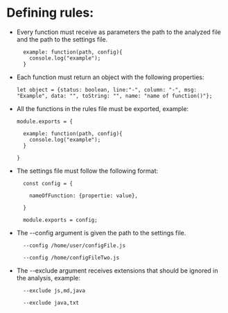 # Defining rules:

* Every function must receive as parameters the path to the analyzed file and the path to the settings file.
  ```
    example: function(path, config){
      console.log("example");
    }

  ```

* Each function must return an object with the following properties:
  ```
  let object = {status: boolean, line:"-", column: "-", msg: "Example", data: "", toString: "", name: "name of function()"};

  ```
* All the functions in the rules file must be exported, example:
  ```
  module.exports = {

    example: function(path, config){
      console.log("example");
    }

  }

  ```
* The settings file must follow the following format:

  ```
    const config = {

      nameOfFunction: {propertie: value},

    }

    module.exports = config;

  ```

* The --config argument is given the path to the settings file.
  ```
    --config /home/user/configFile.js
    
    --config /home/configFileTwo.js
  ```

* The --exclude argument receives extensions that should be ignored in the analysis, example:

  ```
    --exclude js,md,java

    --exclude java,txt
    
  ```
